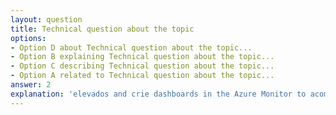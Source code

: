 ```yaml
---
layout: question
title: Technical question about the topic
options:
- Option D about Technical question about the topic...
- Option B explaining Technical question about the topic...
- Option C describing Technical question about the topic...
- Option A related to Technical question about the topic...
answer: 2
explanation: 'elevados and crie dashboards in the Azure Monitor to acompanhar KPIs in tempo real...'
---
```


